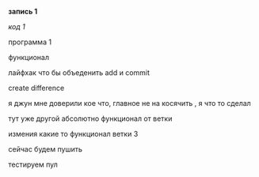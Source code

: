 **запись 1**

*код 1*

программа 1

функционал

лайфхак что бы объеденить add и commit

create difference

я джун мне доверили кое что, главное не на косячить , я что то сделал

тут уже другой абсолютно функционал от ветки 

измения какие то функционал ветки 3 

сейчас будем пушить

тестируем пул
